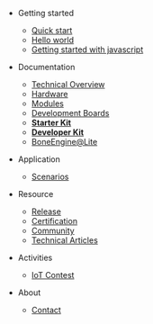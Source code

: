 - Getting started
  - [Quick start](quickstart.md)
  - [Hello world](helloworld.md)
  - [Getting started with javascript](zh-cn/boneengine_firstjs.md)

- Documentation
  - [Technical Overview](technical-overview.md)
  - [Hardware](hardware.md)
  - [Modules](modules.md)
  - [Development Boards](boards.md)
  - [**Starter Kit**](starterkit.md)
  - [**Developer Kit**](developerkit.md)
  - [BoneEngine@Lite](zh-cn/boneengine-lite-tech.md)
  
- Application
  - [Scenarios](scenario.md)

- Resource
  - [Release](release.md)
  - [Certification](certification.md)
  - [Community](community.md)
  - [Technical Articles](articles.md)

- Activities
  - [IoT Contest](zh-cn/activity-iot-contest.md)

- About
  - [Contact](contact.md)
